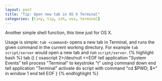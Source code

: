 ```yaml
---
layout: post
title: "Tip: Open new tab in OS X Terminal"
categories: [tiny, tip, zsh, osx, terminal]
---
```

Another simple shell function, this time just for OS X.  

Usage is simple: `tab <command>` opens a new tab in Terminal, and runs the given command in the current working directory.  For example `tab script/server` would open a new tab and run `script/server`.
{% highlight bash %}
tab () {
  osascript 2>/dev/null <<EOF
    tell application "System Events"
      tell process "Terminal" to keystroke "t" using command down
  	end
  	tell application "Terminal"
      activate
      do script with command "cd $PWD; $*" in window 1
    end tell
  EOF
}
{% endhighlight %}
